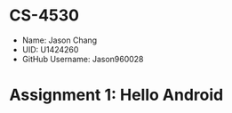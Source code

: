# CS-4530

-  Name: Jason Chang
-  UID: U1424260
-  GitHub Username: Jason960028


# Assignment 1: Hello Android
